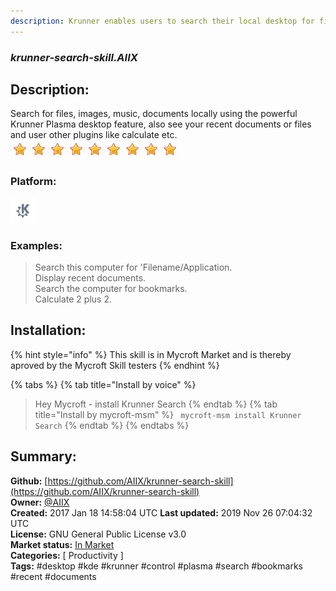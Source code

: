 ```yaml
---
description: Krunner enables users to search their local desktop for files, images, recent documents, bookmarks and utilize other krunner plugins
---
```


### _krunner-search-skill.AIIX_  
## Description:  
Search for files, images, music, documents locally using the powerful Krunner Plasma desktop feature, also see your recent documents or files and user other plugins like calculate etc.  
![](../.gitbook/assets/star.png)![](../.gitbook/assets/star.png)![](../.gitbook/assets/star.png)![](../.gitbook/assets/star.png)![](../.gitbook/assets/star.png)![](../.gitbook/assets/star.png)![](../.gitbook/assets/star.png)![](../.gitbook/assets/star.png)![](../.gitbook/assets/star.png)  
  
### Platform:  
 ![plasmoid](../.gitbook/assets/kde.png)   
### Examples:  
> Search this computer for 'Filename/Application.  
> Display recent documents.  
> Search the computer for bookmarks.  
> Calculate 2 plus 2.  
  
## Installation:  
{% hint style="info" %}
This skill is in Mycroft Market and is thereby aproved by the Mycroft Skill testers
{% endhint %}
    
{% tabs %}
{% tab title="Install by voice" %}
> Hey Mycroft - install Krunner Search
{% endtab %}
  {% tab title="Install by mycroft-msm" %}
``` mycroft-msm install Krunner Search```
{% endtab %}
  {% endtabs %}
    
## Summary:  
**Github:** [https://github.com/AIIX/krunner-search-skill](https://github.com/AIIX/krunner-search-skill)  
**Owner:** [@AIIX](https://github.com/AIIX)  
**Created:** 2017 Jan 18 14:58:04 UTC  **Last updated:** 2019 Nov 26 07:04:32 UTC  
**License:** GNU General Public License v3.0  
**Market status:** [In Market](https://market.mycroft.ai/skill/krunner-search-skill)  
**Categories:** [ Productivity ]   
**Tags:** \#desktop \#kde \#krunner \#control \#plasma \#search \#bookmarks \#recent \#documents   
